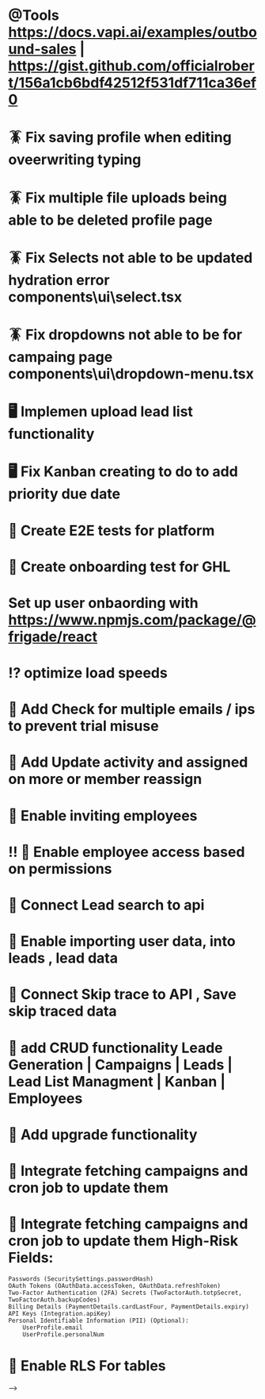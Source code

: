 # @Tools https://docs.vapi.ai/examples/outbound-sales | https://gist.github.com/officialrobert/156a1cb6bdf42512f531df711ca36ef0



# 🪳 Fix saving profile when editing oveerwriting typing 

# 🪳 Fix multiple file uploads being able to be deleted profile page 

# 🪳 Fix Selects not able to be updated hydration error components\ui\select.tsx

# 🪳 Fix dropdowns not able to be for campaing page  components\ui\dropdown-menu.tsx

# 🖥️ Implemen upload lead list functionality
# 🖥️ Fix Kanban creating to do to add priority due date 





# 🧪 Create E2E tests for platform

# 🧪 Create onboarding test for GHL

# Set up user onbaording with https://www.npmjs.com/package/@frigade/react

# ⁉️ optimize load speeds

# 💾 Add Check for multiple emails / ips to prevent trial misuse

# 💾 Add Update activity and assigned on more or member reassign

# 💾 Enable inviting employees

# ‼ 💾 Enable employee access based on permissions

# 💾 Connect Lead search to api

# 💾 Enable importing user data, into leads , lead data

# 💾 Connect Skip trace to API , Save skip traced data

# 💾 add CRUD functionality Leade Generation | Campaigns | Leads | Lead List Managment | Kanban | Employees

# 💾 Add upgrade functionality

# 💾 Integrate fetching campaigns and cron job to update them

# 🔐 Integrate fetching campaigns and cron job to update them High-Risk Fields:

    Passwords (SecuritySettings.passwordHash)
    OAuth Tokens (OAuthData.accessToken, OAuthData.refreshToken)
    Two-Factor Authentication (2FA) Secrets (TwoFactorAuth.totpSecret, TwoFactorAuth.backupCodes)
    Billing Details (PaymentDetails.cardLastFour, PaymentDetails.expiry)
    API Keys (Integration.apiKey)
    Personal Identifiable Information (PII) (Optional):
        UserProfile.email
        UserProfile.personalNum

# 🔐 Enable RLS For tables


<!-- # ✅ 💾 Security add update password, enable 2fa -->

<!-- # 💾 ✅ Add webhook for updating kanban state -->

<!-- # 💾 ✅ Set Up Database for nested users, connected with ai usage and skip trace usage, stripe subscriptions -->

<!-- # 💾 ✅ Add activity logging hook/ middleware -->

<!-- # 💾 ✅  Social Planner , Sub Accounts , Email Text, Oauth -->

<!-- # 🪳✅ Fix horizontal scroll on property view being clipped out -->

<!-- #✅ Add layout to speific [] pages -->

<!-- # ✅  Add usage to leads skip traces -->

<!-- #🪳   Fix horizontal scroll on property view -->

<!-- # ✅ optimize mobile display [Lead Search,Campaign Page,Lead Manager,Lead List Manager| Billing Modal] -->

<!-- # ✅ Add video modal explaining each section -->

<!-- # 🪳 ✅ Fix add lead list modal not showing errors or submitting -->

<!-- # 💪✅ Add up sale after sigining up for trial that promprs immediate upgrade | Fix Upgrade modal -->

<!-- # Update variables to be pulled from user profile [✅Credits remaing, ✅Modals (✅Usage , ✅Billing,✅ Security,✅Webhooks, ✅Team Members, ✅Kanban,✅Mock ✅Leads,✅Mock Lead List)] -->

<!-- # 🪳 ✅ Need to fix modals opening and autofocusing, unable to click app behind once closed, Usage one is working fine | Caused  sahd ui dialog

<!-- Uncaught InternalError: too much recursion
    $d3863c46a17e8a28$var$focus index.mjs:247
    handleFocusOut index.mjs:62
    $d3863c46a17e8a28$var$focus index.mjs:250
    handleFocusIn index.mjs:44
    $d3863c46a17e8a28$var$focus index.mjs:247
    handleFocusOut index.mjs:62
index.mjs:247 --> -->

<!-- # 🪳 ✅  Fix Leads Drawer Not laoding when i get to bottom -->

<!-- # 🪳 ✅ Fix Multiple toasts showing when drawer is opened (Maybe multi renders) -->

<!-- # 💪 ✅ Kanban add state -->

<!-- # 💪 ✅ Add New team modal , and employee permissions , invite by email with permissions -->

<!-- # 💪 ✅ Don’t redo skip traces on data you’ve already purchased (List Creation) -->

<!-- # ✅ Add Skip tracing capability -->

<!-- #✅ Create user profile -->

<!-- #✅ Add redirects to page if subscription is over , or user not correctly signed in -->

<!-- #✅ Switch alerts to use sonner https://ui.shadcn.com/docs/components/sonner -->

<!-- #✅ Switch lead results to use shad ui drawer https://ui.shadcn.com/docs/components/drawer -->

<!-- # ✅ Add cancel while drawing -->

<!-- #✅ Add Leads,LeadList to global state , so we can easily switch, filter -->

<!-- #✅ Lead Manager Add pagination , Fix status select -->

<!-- #✅  Add campaigns to global state , so we can easily switch, filter -->

<!-- #✅  Fix Date range picker in campaigns -->

<!-- #✅  add page for user voice , script -->

<!-- #✅ LMNT Voice Cloining [text](https://docs.lmnt.com/api-reference/voice/create-voice#create-voice)

#✅ Look into voice cloning -->

<!-- # Update Location cards to have dark mode ✅ -->
<!-- ⚠️ # Add Data sets for Creatify  Create Video From Link, Get Video Result,Get Vedio History, Generate Preview video from link, Render video [Video]
   # Get existing links, create link, create link with params, update link, get link by id
   # Post Lipsync Task , Get Lipsync items , get lipsync by id
   # Personas , Get available personas, Get all personas by id, create persona, delete persona
   # Voices , Get Voices
   # Get remaining credits -->
<!-- #✅ Fix campaign table types mismatch , maybe need to create different tables for each campaign

# ✅Add Data sets for Vapi Create,Get,List,Update,Delete | Assistant.Create,Get,List,Update,Delete |,Create,Get,List,Update,Delete | Phone Numbers ,Create,Get,List,Update,Delete | Squads, Create,Get,List,Update,Delete | Files, ? Create,Get,List,Update,Delete | Tools, -->

<!-- #✅ Update campaigns to show secondary contact method -->
<!-- # Fix Create lead Filter auto closing when clicking an option -->
